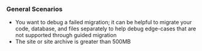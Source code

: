 ### General Scenarios

- You want to debug a failed migration; it can be helpful to migrate your code, database, and files separately to help debug edge-cases that are not supported through guided migration
- The site or site archive is greater than 500MB
